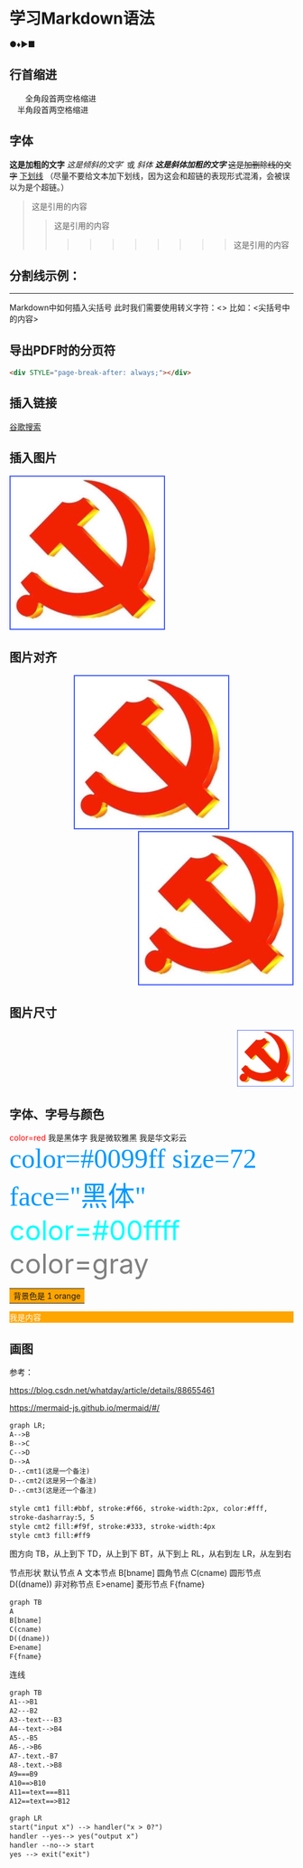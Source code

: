 # 学习Markdown语法
●♦►■
## 行首缩进
&emsp;&emsp;全角段首两空格缩进<br>
&ensp;&ensp;半角段首两空格缩进<br>

## 字体
**这是加粗的文字**
*这是倾斜的文字*` 或  _斜体_
***这是斜体加粗的文字***
~~这是加删除线的文字~~
<u>下划线</u> （尽量不要给文本加下划线，因为这会和超链的表现形式混淆，会被误以为是个超链。）

> 这是引用的内容
> > 这是引用的内容
> >
> > >>>>>>>> 这是引用的内容

分割线示例：
---
***

Markdown中如何插入尖括号
此时我们需要使用转义字符：&lt;&gt;
比如：&lt;尖括号中的内容&gt;

## 导出PDF时的分页符

~~~html
<div STYLE="page-break-after: always;"></div>
~~~

## 插入链接
[谷歌搜索](https://www.google.com)

## 插入图片
![imag](image/dang.png)

## 图片对齐
<div align=center>
<img src="image/dang.png" />
</div>

<div align=right>
<img src="image/dang.png" />
</div>


## 图片尺寸
<div align=right>
<img src="image/dang.png" width="100" height="100" />
</div>

## 字体、字号与颜色
<font color=red>color=red</font>
<font face="黑体">我是黑体字</font>
<font face="微软雅黑">我是微软雅黑</font>
<font face="STCAIYUN">我是华文彩云</font>
<font color=#0099ff size=7 face="黑体">color=#0099ff size=72 face="黑体"</font>
<font color=#00ffff size=72>color=#00ffff</font>
<font color=gray size=72>color=gray</font>



<table><tr><td bgcolor=orange> 背景色是 1 orange</td></tr></table>

<div style="background-color:orange; color:white">我是内容</div>





## 画图
参考：

https://blog.csdn.net/whatday/article/details/88655461

https://mermaid-js.github.io/mermaid/#/

```mermaid
graph LR;
A-->B
B-->C
C-->D
D-->A
D-.-cmt1(这是一个备注)
D-.-cmt2(这是另一个备注)
D-.-cmt3(这是还一个备注)

style cmt1 fill:#bbf, stroke:#f66, stroke-width:2px, color:#fff, stroke-dasharray:5, 5
style cmt2 fill:#f9f, stroke:#333, stroke-width:4px
style cmt3 fill:#ff9
```

图方向
TB，从上到下
TD，从上到下
BT，从下到上
RL，从右到左
LR，从左到右

节点形状
默认节点 A
文本节点 B[bname]
圆角节点 C(cname)
圆形节点 D((dname))
非对称节点 E>ename]
菱形节点 F{fname}

```mermaid
graph TB
A
B[bname]
C(cname)
D((dname))
E>ename]
F{fname}
```

连线
```mermaid
graph TB
A1-->B1
A2---B2
A3--text---B3
A4--text-->B4
A5-.-B5
A6-.->B6
A7-.text.-B7
A8-.text.->B8
A9===B9
A10==>B10
A11==text===B11
A12==text==>B12
```


```mermaid
graph LR
start("input x") --> handler("x > 0?")
handler --yes--> yes("output x")
handler --no--> start
yes --> exit("exit")
```

